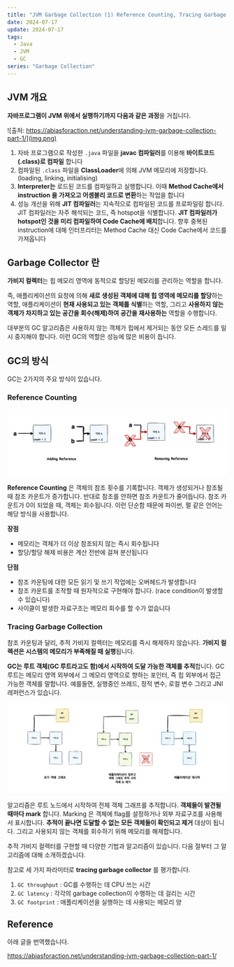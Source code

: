 ```yaml
---
title: "JVM Garbage Collection (1) Reference Counting, Tracing Garbage Collection"
date: 2024-07-17
update: 2024-07-17
tags:
  - Java
  - JVM
  - GC
series: "Garbage Collection"
---
```


## JVM 개요

**자바프로그램이 JVM 위에서 실행하기까지 다음과 같은 과정**을 거칩니다.

![출처: https://abiasforaction.net/understanding-jvm-garbage-collection-part-1/](img.png)


1. 자바 프로그램으로 작성한 `.java` 파일을 **javac 컴파일러**를 이용해 **바이트코드(.class)로 컴파일** 합니다
2. 컴파일된 `.class` 파일을 **ClassLoader**에 의해 JVM 메모리에 저장합니다. (loading, linking, initialising)
3. **Interpreter는** 로드된 코드를 컴파일하고 실행합니다. 이때 **Method Cache에서 instruction 을 가져오고 어셈블리 코드로 변환**하는 작업을 합니다
4. 성능 개선을 위해 **JIT 컴파일러**는 지속적으로 컴파일된 코드를 프로파일링 합니다. JIT 컴파일러는 자주 해석되는 코드, 즉 hotspot을 식별합니다. **JIT 컴파일러가
   hotspot인 것을 미리 컴파일하여 Code Cache에 배치**합니다. 향후 중복된 instruction에 대해 인터프리터는 Method Cache 대신 Code Cache에서 코드를 가져옵니다

## Garbage Collector 란

**가비지 컬렉터**는 힙 메모리 영역에 동적으로 할당된 메모리를 관리하는 역할을 합니다. 

즉, 애플리케이션의 요청에 의해 **새로 생성된 객체에 대해 힙 영역에 메모리를 할당**하는 역할,
애플리케이션이 **현재 사용되고 있는 객체를 식별**하는 역할, 그리고 **사용하지 않는 객체가 차지하고 있는 공간을 회수(해제)하여 공간을 재사용하는** 역할을 수행합니다.

대부분의 GC 알고리즘은 사용하지 않는 객체가 힙에서 제거되는 동안 모든 스레드를 일시 중지해야 합니다. 이런 GC의 역할은 성능에 많은 비용이 듭니다. 

## GC의 방식

GC는 2가지의 주요 방식이 있습니다.

### Reference Counting

![](img_2.png)

**Reference Counting** 은 객체의 참조 횟수를 기록합니다. 객체가 생성되거나 참조될때 참조 카운트가 증가합니다. 반대로 참조를 안하면 참조 카운트가 줄어듭니다.
참조 카운트가 0이 되었을 때, 객체는 회수됩니다. 이런 단순함 때문에 파이썬, 펄 같은 언어는 해당 방식을 사용합니다.

**장점**
-  메모리는 객체가 더 이상 참조되지 않는 즉시 회수됩니다
- 할당/할당 해제 비용은 계산 전반에 걸쳐 분산됩니다

**단점**
- 참조 카운팅에 대한 모든 읽기 및 쓰기 작업에는 오버헤드가 발생합니다
- 참조 카운트를 조작할 때 원자적으로 구현해야 합니다. (race condition이 발생할 수 있습니다)
- 사이클이 발생한 자료구조는 메모리 회수를 할 수가 없습니다


### Tracing Garbage Collection

참조 카운팅과 달리, 추적 가비지 컬렉터는 메모리를 즉시 해제하지 않습니다. **가비지 컬렉션은 시스템의 메모리가 부족해질 때 실행**됩니다.

**GC는 루트 객체(GC 루트라고도 함)에서 시작하여 도달 가능한 객체를 추적**합니다. GC 루트는 메모리 영역 외부에서 그 메모리 영역으로 향하는 포인터, 즉 힙 외부에서
접근 가능한 객체를 말합니다. 예를들면, 실행중인 쓰레드, 정적 변수, 로컬 변수 그리고 JNI 레퍼런스가 있습니다.

![](img_4.png)

알고리즘은 루트 노드에서 시작하여 전체 객체 그래프를 추적합니다. **객체들이 발견될 때마다 mark** 합니다. Marking 은 객체에 flag를 설정하거나 외부 자료구조를 
사용해서 표시합니다. **추적이 끝나면 도달할 수 없는 모든 객체들이 확인되고 제거** 대상이 됩니다. 그리고 사용되지 않는 객체를 회수하기 위해 메모리를 해제합니다.

추적 가비지 컬렉터를 구현할 때 다양한 기법과 알고리즘이 있습니다. 다음 절부터 그 알고리즘에 대해 소개하겠습니다. 

참고로 세 가지 파라미터로 **tracing garbage collector** 를 평가합니다.
1. `GC throughput` : GC를 수행하는 데 CPU 쓰는 시간
2. `GC latency` : 각각의 garbage collection이 수행하는 데 걸리는 시간
3. `GC footprint` : 애플리케이션을 실행하는 데 사용되는 메모리 양


## Reference

아래 글을 번역했습니다.

https://abiasforaction.net/understanding-jvm-garbage-collection-part-1/




 